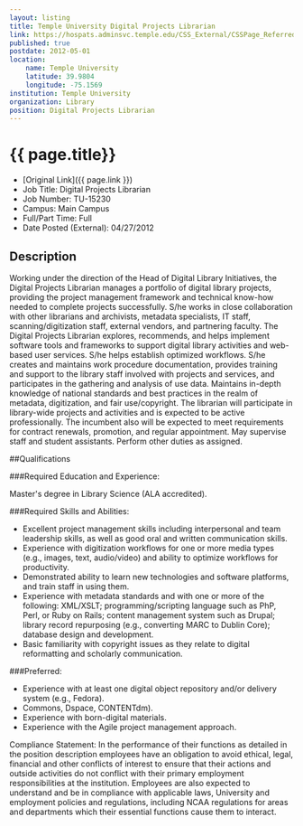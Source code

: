 ```yaml
---
layout: listing
title: Temple University Digital Projects Librarian
link: https://hospats.adminsvc.temple.edu/CSS_External/CSSPage_Referred.ASP?Req=TU-15230
published: true
postdate: 2012-05-01
location:
	name: Temple University
	latitude: 39.9804
	longitude: -75.1569
institution: Temple University
organization: Library
position: Digital Projects Librarian
---
```



# {{ page.title}}

* [Original Link]({{ page.link }})
* Job Title: Digital Projects Librarian
* Job Number: TU-15230
* Campus: Main Campus
* Full/Part Time: Full
* Date Posted (External): 04/27/2012

## Description
Working under the direction of the Head of Digital Library Initiatives, the Digital Projects Librarian manages a portfolio of digital library projects, providing the project management framework and technical know-how needed to complete projects successfully. S/he works in close collaboration with other librarians and archivists, metadata specialists, IT staff, scanning/digitization staff, external vendors, and partnering faculty.
The Digital Projects Librarian explores, recommends, and helps implement software tools and frameworks to support digital library activities and web-based user services. S/he helps establish optimized workflows. S/he creates and maintains work procedure documentation, provides training and support to the library staff involved with projects and services, and participates in the gathering and analysis of use data. Maintains in-depth knowledge of national standards and best practices in the realm of metadata, digitization, and fair use/copyright. The librarian will participate in library-wide projects and activities and is expected to be active professionally. The incumbent also will be expected to meet requirements for contract renewals, promotion, and regular appointment. May supervise staff and student assistants. Perform other duties as assigned.
 
##Qualifications 

###Required Education and Experience:

Master's degree in Library Science (ALA accredited).

 
###Required Skills and Abilities:

* Excellent project management skills including interpersonal and team leadership skills, as well as good oral and written communication skills.
* Experience with digitization workflows for one or more media types (e.g., images, text, audio/video) and ability to optimize workflows for productivity.
* Demonstrated ability to learn new technologies and software platforms, and train staff in using them.
* Experience with metadata standards and with one or more of the following: XML/XSLT; programming/scripting language such as PhP, Perl, or Ruby on Rails; content management system such as Drupal; library record repurposing (e.g., converting MARC to Dublin Core); database design and development.
* Basic familiarity with copyright issues as they relate to digital reformatting and scholarly communication.
 
###Preferred:
* Experience with at least one digital object repository and/or delivery system (e.g., Fedora). 
* Commons, Dspace, CONTENTdm).
* Experience with born-digital materials.
* Experience with the Agile project management approach. 

Compliance Statement: In the performance of their functions as detailed in the position description employees have an obligation to avoid ethical, legal, financial and other conflicts of interest to ensure that their actions and outside activities do not conflict with their primary employment responsibilities at the institution. Employees are also expected to understand and be in compliance with applicable laws, University and employment policies and regulations, including NCAA regulations for areas and departments which their essential functions cause them to interact. 
